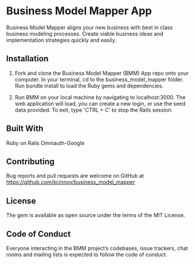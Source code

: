 # Business Model Mapper App

Business Model Mapper aligns your new business with best in class business modeling processes. 
Create viable business ideas and implementation strategies quickly and easily.

## Installation

1. Fork and clone the Business Model Mapper (BMM) App repo onto your computer.
In your terminal, cd to the business_model_mapper folder. Run bundle install to load the Ruby gems and dependencies.

2. Run BMM on your local machine by navigating to localhost:3000. The web application will load, you can create a new login, or use the seed data provided. To exit, type 'CTRL + C' to stop the Rails session.

## Built With
Ruby on Rails
Omniauth-Google

## Contributing

Bug reports and pull requests are welcome on GitHub at https://github.com/kcinnoy/business_model_mapper

## License
The gem is available as open source under the terms of the MIT License.

## Code of Conduct
Everyone interacting in the BMM project’s codebases, issue trackers, chat rooms and mailing lists is expected to follow the code of conduct.